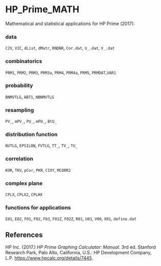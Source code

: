 # HP_Prime_MATH
Mathematical and statistical applications for HP Prime (2017):

### data
`C2V`, `V2C`, `dList`, `dMatr`, `RNDNR`, `Cor.dat`, `U_.dat`, `V_.dat`

### combinatorics
`PRM1`, `PRM2`, `PRM3`, `PRM3a`, `PRM4`, `PRM4a`, `PRM5`, `PRMDAT`,`VAR1`

### probability
`BNMVTLG`, `ABT1`, `NBNMVTLG`

### resampling
`PV_`, `mPV_`, `PU_`, `mPU_`, `BtU_`

### distribution function
`NVTLG`, `EPSILON`, `FVTLG`, `TT_`, `TV_`, `TU_`

### correlation
`KOR`, `TKV`, `pCor`, `PKR`, `CIXY`, `MCORR2`

### complex plane
`CPLX`, `CPLX2`, `CPLHX`

### functions for applications
`E01`, `E02`, `F01`, `F02`, `F03`, `F01Z`, `F02Z`, `R01`, `U01`, `V00`, `X01`, `define.dat`

## References

HP Inc. (2017.) *HP Prime Graphing Calculator: Manual*. 3rd ed. Stanford Research Park, Palo Alto, California, U.S.: HP Development Company, L.P. https://www.hpcalc.org/details/7445.
